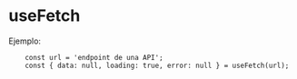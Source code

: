# useFetch

Ejemplo:
```
    const url = 'endpoint de una API';
    const { data: null, loading: true, error: null } = useFetch(url);

```